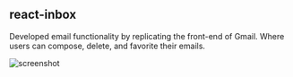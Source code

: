 ## react-inbox

Developed email functionality by replicating the front-end of Gmail. Where users can compose, delete, and favorite their emails.

![screenshot](/src/reactInbox.gif?raw=true) 

